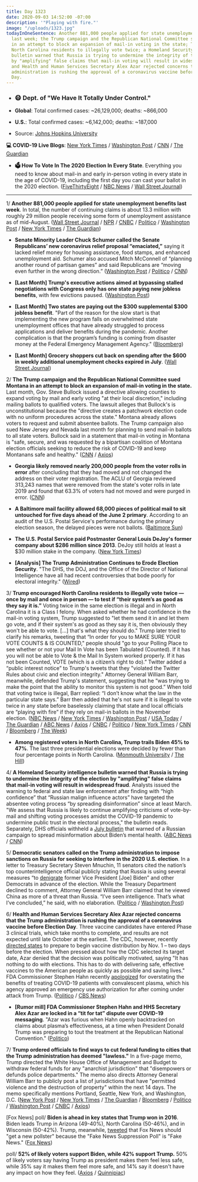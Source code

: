 ```yaml
---
title: Day 1323
date: 2020-09-03 14:52:00 -07:00
description: '"Playing with fire."'
image: "/uploads/1323.jpg"
todayInOneSentence: Another 881,000 people applied for state unemployment benefits
  last week; the Trump campaign and the Republican National Committee sued Montana
  in an attempt to block an expansion of mail-in voting in the state; Trump encouraged
  North Carolina residents to illegally vote twice; a Homeland Security intelligence
  bulletin warned that Russia is trying to undermine the integrity of the election
  by "amplifying" false claims that mail-in voting will result in widespread fraud;
  and Health and Human Services Secretary Alex Azar rejected concerns that the Trump
  administration is rushing the approval of a coronavirus vaccine before Election
  Day.
---
```


* ### 😷 Dept. of "We Have It Totally Under Control."

* **Global**: Total confirmed cases: \~26,129,000; deaths: \~866,000

* **U.S.**: Total confirmed cases: \~6,142,000; deaths: \~187,000

* Source: [Johns Hopkins University](https://coronavirus.jhu.edu/map.html)

**💻 COVID-19 Live Blogs**: [New York Times](https://www.nytimes.com/2020/09/03/world/covid-19-coronavirus.html?action=click&module=Top%20Stories&pgtype=Homepage) / [Washington Post](https://www.washingtonpost.com/nation/2020/09/03/coronavirus-covid-live-updates-us/) / [CNN](https://www.cnn.com/world/live-news/coronavirus-pandemic-09-03-20-intl/index.html) / [The Guardian](https://www.theguardian.com/us-news/live/2020/sep/03/trump-news-today-joe-biden-kenosha-visit-latest-live-election-updates)

* **🗳 How To Vote In The 2020 Election In Every State**. Everything you need to know about mail-in and early in-person voting in every state in the age of COVID-19, including the first day you can cast your ballot in the 2020 election. ([FiveThirtyEight](https://projects.fivethirtyeight.com/how-to-vote-2020/) / [NBC News](https://www.nbcnews.com/specials/plan-your-vote-state-by-state-guide-voting-by-mail-early-in-person-voting-election/index.html?cid=bc_npd_nn_ms_np-1_200816) / [Wall Street Journal](https://www.wsj.com/articles/how-to-vote-by-mail-in-every-state-11597840923))

---

1/ **Another 881,000 people applied for state unemployment benefits last week**. In total, the number of continuing claims is about 13.3 million with roughly 29 million people receiving some form of unemployment assistance as of mid-August. ([Wall Street Journal](https://www.wsj.com/articles/unemployment-benefits-weekly-jobless-claims-coronavirus-09-03-2020-11599080695?mod=djemalertNEWS) / [NPR](https://www.npr.org/sections/coronavirus-live-updates/2020/09/03/908722916/new-jobless-claims-drop-below-1-million-but-theres-a-caveat) / [CNBC](https://www.cnbc.com/2020/09/03/weekly-jobless-claims.html) / [Politico](https://www.politico.com/news/2020/09/03/weekly-jobless-benefits-claims-408269) / [Washington Post](https://www.washingtonpost.com/business/2020/09/03/some-881000-people-claimed-jobless-benefits-last-week-labor-market-continues-feel-pain-pandemic/) / [New York Times](https://www.nytimes.com/live/2020/09/03/business/stock-market-today-coronavirus/new-state-unemployment-claims-remained-high-in-the-latest-weekly-tally) / [The Guardian](https://www.theguardian.com/business/2020/sep/03/us-unemployment-claims-labor-department-counting))

* **Senate Minority Leader Chuck Schumer called the Senate Republicans’ new coronavirus relief proposal “emaciated,”** saying it lacked relief money for housing assistance, food stamps, and enhanced unemployment aid. Schumer also accused Mitch McConnell of “planning another round of partisan games” and said Republicans are “moving even further in the wrong direction.” ([Washington Post](https://www.washingtonpost.com/nation/2020/09/03/coronavirus-covid-live-updates-us/) / [Politico](https://www.politico.com/news/2020/09/03/coronavirus-relief-plan-chuck-schumer-407974) / [CNN](https://www.cnn.com/2020/09/03/politics/schumer-stimulus-congress/index.html))

* **\[Last Month\] Trump's executive actions aimed at bypassing stalled negotiations with Congress only has one state paying new jobless benefits**, with few evictions paused. ([Washington Post](https://www.washingtonpost.com/us-policy/2020/08/21/trump-unemployment/))

* **\[Last Month\] Two states are paying out the $300 supplemental $300 jobless benefit**. "Part of the reason for the slow start is that implementing the new program falls on overwhelmed state unemployment offices that have already struggled to process applications and deliver benefits during the pandemic. Another complication is that the program’s funding is coming from disaster money at the Federal Emergency Management Agency." ([Bloomberg](https://www.bloomberg.com/news/articles/2020-08-25/trump-s-new-jobless-benefit-trickles-out-with-two-states-paying?srnd=premium&sref=MIBMEEoj))

* **\[Last Month\] Grocery shoppers cut back on spending after the $600 in weekly additional unemployment checks expired in July**. ([Wall Street Journal](https://www.wsj.com/articles/with-stimulus-checks-on-hold-americans-are-spending-less-at-the-grocery-store-11598526249?mod=lead_feature_below_a_pos1))

2/ **The Trump campaign and the Republican National Committee sued Montana in an attempt to block an expansion of mail-in voting in the state.** Last month, Gov. Steve Bullock issued a directive allowing counties to expand voting by mail and early voting "at their local discretion," including mailing ballots to qualified voters. The lawsuit alleges that Bullock's is unconstitutional because the "directive creates a patchwork election code with no uniform procedures across the state." Montana already allows voters to request and submit absentee ballots. The Trump campaign also sued New Jersey and Nevada last month for planning to send mail-in ballots to all state voters. Bullock said in a statement that mail-in voting in Montana is "safe, secure, and was requested by a bipartisan coalition of Montana election officials seeking to reduce the risk of COVID-19 and keep Montanans safe and healthy." ([CNN](https://www.cnn.com/2020/09/02/politics/trump-rnc-montana-mail-in-voting-sue/index.html) / [Axios](https://www.axios.com/trump-campaign-rnc-sue-montana-mail-in-voting-cc96e0ea-5c39-4957-9b08-c26562e0043a.html))

* **Georgia likely removed nearly 200,000 people from the voter rolls in error** after concluding that they had moved and not changed the address on their voter registration. The ACLU of Georgia reviewed 313,243 names that were removed from the state's voter rolls in late 2019 and found that 63.3% of voters had not moved and were purged in error. ([CNN](https://www.cnn.com/2020/09/02/politics/georgia-voter-rolls-report/index.html))

* **A Baltimore mail facility allowed 68,000 pieces of political mail to sit untouched for five days ahead of the June 2 primary**. According to an audit of the U.S. Postal Service's performance during the primary election season, the delayed pieces were not ballots. ([Baltimore Sun](https://www.baltimoresun.com/politics/bs-md-pol-postal-service-baltimore-audit-20200902-23yhohiebnaw3ipzpgi57qoqpu-story.html))

* **The U.S. Postal Service paid Postmaster General Louis DeJoy's former company about $286 million since 2013**. DeJoy still holds at least a $30 million stake in the company. ([New York Times](https://www.nytimes.com/2020/09/02/us/politics/louis-dejoy-usps-paid.html))

* **\[Analysis\] The Trump Administration Continues to Erode Election Security**. "The DHS, the DOJ, and the Office of the Director of National Intelligence have all had recent controversies that bode poorly for electoral integrity." ([Wired](https://www.wired.com/story/trump-election-security-dhs-doj-odni/))

3/ **Trump encouraged North Carolina residents to illegally vote twice — once by mail and once in person — to test if “their system’s as good as they say it is.”** Voting twice in the same election is illegal and in North Carolina it is a Class I felony. When asked whether he had confidence in the mail-in voting system, Trump suggested to "let them send it in and let them go vote, and if their system's as good as they say it is, then obviously they won't be able to vote. \[...\] that's what they should do." Trump later tried to clarify his remarks, tweeting that “In order for you to MAKE SURE YOUR VOTE COUNTS & IS COUNTED," people should "go to your Polling Place to see whether or not your Mail In Vote has been Tabulated (Counted). If it has you will not be able to Vote & the Mail In System worked properly. If it has not been Counted, VOTE (which is a citizen’s right to do).” Twitter added a “public interest notice” to Trump's tweets that they "violated the Twitter Rules about civic and election integrity." Attorney General William Barr, meanwhile, defended Trump's statement, suggesting that he “was trying to make the point that the ability to monitor this system is not good.” When told that voting twice is illegal, Barr replied: “I don’t know what the law in the particular state says.” Barr then added that he's not sure if it is illegal to vote twice in any state before baselessly claiming that state and local officials are “playing with fire” if they rely on mail-in ballots in the November election. ([NBC News](https://www.nbcnews.com/politics/2020-election/trump-encourages-north-carolina-residents-vote-twice-test-mail-system-n1239140) / [New York Times](https://www.nytimes.com/2020/09/02/us/politics/trump-people-vote-twice.html) / [Washington Post](https://www.washingtonpost.com/politics/trump-vote-twice-wilmington/2020/09/02/d5633260-ed73-11ea-ab4e-581edb849379_story.html) / [USA Today](https://www.usatoday.com/story/news/politics/elections/2020/09/03/nc-elections-illegal-vote-twice-after-trump-comment/5702513002/) / [The Guardian](https://www.theguardian.com/us-news/2020/sep/03/north-carolinians-should-vote-twice-says-trump-despite-illegality) / [ABC News](https://abcnews.go.com/Politics/trump-encourages-supporters-vote-illegal/story?id=72791833) / [Axios](https://www.axios.com/north-carolina-voting-twice-felony-trump-b0e0fd9e-7ced-4a99-ae9c-76e499b0e889.html) / [CNBC](https://www.cnbc.com/2020/09/03/twitter-slaps-warning-labels-on-trump-tweets-that-suggest-voting-twice.html) / [Politico](https://www.politico.com/news/2020/09/03/nc-election-official-rebukes-trump-408365) / [New York Times](https://www.nytimes.com/live/2020/09/03/us/trump-vs-biden#facebook-will-restrict-posts-featuring-trumps-suggestion-to-vote-twice-and-twitter-adds-a-warning-to-his-tweets) / [CNN](https://www.cnn.com/2020/09/02/politics/barr-mail-in-voting-playing-with-fire-situation-room/index.html) / [Bloomberg](https://www.bloomberg.com/news/articles/2020-09-02/barr-stokes-doubts-over-mail-in-voting-echoing-trump-s-attacks?srnd=politics-vp&sref=MIBMEEoj) / [The Week](https://theweek.com/speedreads/935580/attorney-general-barr-wont-agree-illegal-vote-twice-trump-urged-claims-ignorance-state-laws))

* **Among registered voters in North Carolina, Trump trails Biden 45% to 47%**. The last three presidential elections were decided by fewer than four percentage points in North Carolina. ([Monmouth University](https://www.monmouth.edu/polling-institute/reports/monmouthpoll_nc_090320/) / [The Hill](https://thehill.com/homenews/campaign/514942-poll-shows-biden-and-trump-neck-and-neck-in-north-carolina))

4/ **A Homeland Security intelligence bulletin warned that Russia is trying to undermine the integrity of the election by "amplifying" false claims that mail-in voting will result in widespread fraud**. Analysts issued the warning to federal and state law enforcement after finding with “high confidence” that “Russian malign influence actors” have targeted the absentee voting process “by spreading disinformation” since at least March. "We assess that Russia is likely to continue amplifying criticisms of vote-by-mail and shifting voting processes amidst the COVID-19 pandemic to undermine public trust in the electoral process," the bulletin reads. Separately, DHS officials withheld a [July bulletin](https://whatthefuckjusthappenedtoday.com/2020/09/02/day-1322/#4-the-department-of-homeland-securit) that warned of a Russian campaign to spread misinformation about Biden’s mental health. ([ABC News](https://abcnews.go.com/Politics/russia-amplifying-claims-mail-voter-fraud-intel-bulletin/story?id=72799959) / [CNN](https://www.cnn.com/2020/09/03/politics/russia-intel-bulletin-mail-in-voting-warning/index.html))

5/ **Democratic senators called on the Trump administration to impose sanctions on Russia for seeking to interfere in the 2020 U.S. election**. In a letter to Treasury Secretary Steven Mnuchin, 11 senators cited the nation’s top counterintelligence official publicly stating that Russia is using several measures “to [denigrate](https://whatthefuckjusthappenedtoday.com/2020/08/07/day-1296/#4-the-u-s-intelligence-community%E2%80%99s-t) former Vice President \[Joe\] Biden” and other Democrats in advance of the election. While the Treasury Department declined to comment, Attorney General William Barr claimed that he viewed China as more of a threat than Russia. “I’ve seen intelligence. That’s what I’ve concluded,” he said, with no elaboration. ([Politico](https://www.politico.com/news/2020/09/03/dems-mnuchin-russia-2020-election-408318) / [Washington Post](https://www.washingtonpost.com/politics/democratic-senators-ask-trump-administration-for-sanctions-over-election-interference-from-russia-other-countries/2020/09/03/bcc131f0-ed5d-11ea-b4bc-3a2098fc73d4_story.html))

6/ **Health and Human Services Secretary Alex Azar rejected concerns that the Trump administration is rushing the approval of a coronavirus vaccine before Election Day**. Three vaccine candidates have entered Phase 3 clinical trials, which take months to complete, and results are not expected until late October at the earliest. The CDC, however, recently [directed states](https://whatthefuckjusthappenedtoday.com/2020/09/02/day-1322/#1-the-cdc-directed-states-to-prepare) to prepare to begin vaccine distribution by Nov. 1 – two days before the election. When pressed about how the CDC selected its target date, Azar denied that the decision was politically motivated, saying "It has nothing to do with elections. This has to do with delivering safe, effective vaccines to the American people as quickly as possible and saving lives." FDA Commissioner Stephen Hahn recently [apologized](https://whatthefuckjusthappenedtoday.com/2020/08/25/day-1314/#2-fda-commissioner-stephen-hahn-apol) for overstating the benefits of treating COVID-19 patients with convalescent plasma, which his agency approved an emergency use authorization for after coming under attack from Trump. ([Politico](https://www.politico.com/news/2020/09/03/alex-azar-coronavirus-vaccine-race-politics-408349) / [CBS News](https://www.cbsnews.com/news/alex-azar-coronavirus-vaccine-distribution/))

* **\[Rumor mill\] FDA Commissioner Stephen Hahn and HHS Secretary Alex Azar are locked in a “tit for tat” dispute over COVID-19 messaging**. "Azar was furious when Hahn openly backtracked on claims about plasma’s effectiveness, at a time when President Donald Trump was preparing to tout the treatment at the Republican National Convention." ([Politico](https://www.politico.com/news/2020/09/02/stephen-hahn-fda-hhs-coronavirus-feud-408136))

7/ **Trump ordered officials to find ways to cut federal funding to cities that the Trump administration has deemed "lawless."** In a five-page memo, Trump directed the White House Office of Management and Budget to withdraw federal funds for any "anarchist jurisdiction" that "disempowers or defunds police departments." The memo also directs Attorney General William Barr to publicly post a list of jurisdictions that have "permitted violence and the destruction of property" within the next 14 days. The memo specifically mentions Portland, Seattle, New York, and Washington, D.C. ([New York Post](https://nypost.com/2020/09/02/trump-orders-review-to-defund-nyc-other-anarchist-cities/) / [New York Times](https://www.nytimes.com/2020/09/02/us/politics/trump-funding-cities.html) / [The Guardian](https://www.theguardian.com/us-news/2020/sep/02/trump-threatens-to-defund-lawless-cities-but-experts-raise-serious-doubts) / [Bloomberg](https://www.bloomberg.com/news/articles/2020-09-03/trump-orders-funding-review-of-new-york-other-lawless-cities?sref=MIBMEEoj) / [Politico](https://www.politico.com/news/2020/09/02/trump-federal-money-police-408116) / [Washington Post](https://www.washingtonpost.com/us-policy/2020/09/02/trump-memo-funding-cities/) / [CNBC](https://www.cnbc.com/2020/09/03/nyc-mayor-de-blasio-threatens-to-sue-us-after-trump-tries-to-withhold-federal-funds.html) / [Axios](https://www.axios.com/trump-memo-cut-funding-anarchist-democratic-cities-ac658965-a427-4149-87f4-58c1f9a8506a.html))

\[Fox News\] poll/ **Biden is ahead in key states that Trump won in 2016**. Biden leads Trump in Arizona (49-40%), North Carolina (50-46%), and in Wisconsin (50-42%). Trump, meanwhile, [tweeted](https://twitter.com/realDonaldTrump/status/1301538617005875201) that Fox News should "get a new pollster" because the "Fake News Suppression Poll" is "Fake News." ([Fox News](https://www.foxnews.com/official-polls/fox-news-poll-biden-tops-trump-among-likely-voters-in-key-states))

poll/ **52% of likely voters support Biden, while 42% support Trump.** 50% of likely voters say having Trump as president makes them feel less safe, while 35% say it makes them feel more safe, and 14% say it doesn't have any impact on how they feel. ([Axios](https://www.axios.com/trump-biden-poll-election-voters-17ba268b-a3d7-4bc6-9be0-750f9fec7553.html) / [Quinnipiac](https://poll.qu.edu/national/release-detail?ReleaseID=3671))